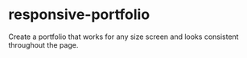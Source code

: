 # responsive-portfolio
Create a portfolio that works for any size screen and looks consistent throughout the page.  


